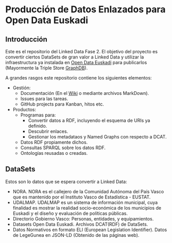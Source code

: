 # Producción de Datos Enlazados para Open Data Euskadi

## Introducción

Este es el repositorio del Linked Data Fase 2. El objetivo del proyecto es convertir ciertos DataSets de gran valor a Linked Data y utilizar la infraestructura ya instalada en [Open Data Euskadi](https://opendata.euskadi.eus/lod/-/linked-open-data/) para publicarlos (Mayormente la Triple Store [GraphDB](https://graphdb.ontotext.com/)).

A grandes rasgos este repositorio contiene los siguientes elementos:

* Gestión:
  * Documentación (En el [Wiki](https://github.com/opendata-euskadi/Produccion-Datos-Enlazados-contrato-2105015/wiki) o mediante archivos MarkDown).
  * Issues para las tareas.
  * GitHub projects para Kanban, hitos etc.
* Productos:
  * Programas para:
    * Convertir datos a RDF, incluyendo el esquema de URIs ya definido.
    * Descubrir enlaces.
    * Gestionar los metadataos y Named Graphs con respecto a DCAT.
  * Datos RDF propiamente dichos.
  * Consultas SPARQL sobre los datos RDF.
  * Ontologías reusadas o creadas.  

## DataSets

Estos son lo datos que se espera convertir a Linked Data:

* NORA. NORA es el callejero de la Comunidad Autónoma del País Vasco que es mantenido por el Instituto Vasco de Estadística - EUSTAT.
* UDALMAP. UDALMAP es un sistema de información municipal, cuya finalidad es mostrar la realidad socio-económica de los municipios de Euskadi y el diseño y evaluación de políticas públicas.
* Directorio Gobierno Vasco: Personas, entidades, y equipamientos.
* Datasets Open Data Euskadi. Archivos DCAT(RDF) de DataSets.
* Datos Normativos en formato ELI (European Legislation Identifier). Datos de LegeGunea en JSON-LD (Obtenido de las páginas web).
